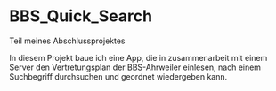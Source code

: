 # BBS_Quick_Search
Teil meines Abschlussprojektes

In diesem Projekt baue ich eine App, die in zusammenarbeit mit einem Server den Vertretungsplan der BBS-Ahrweiler einlesen, nach einem Suchbegriff durchsuchen und geordnet wiedergeben kann.
